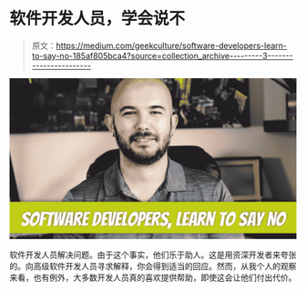 # 软件开发人员，学会说不

> 原文：<https://medium.com/geekculture/software-developers-learn-to-say-no-185af805bca4?source=collection_archive---------3----------------------->

![](img/1c21dfaee6396d006f03439202ca1a70.png)

软件开发人员解决问题。由于这个事实，他们乐于助人。这是用资深开发者来夸张的。向高级软件开发人员寻求解释，你会得到适当的回应。然而，从我个人的观察来看，也有例外，大多数开发人员真的喜欢提供帮助，即使这会让他们付出代价。